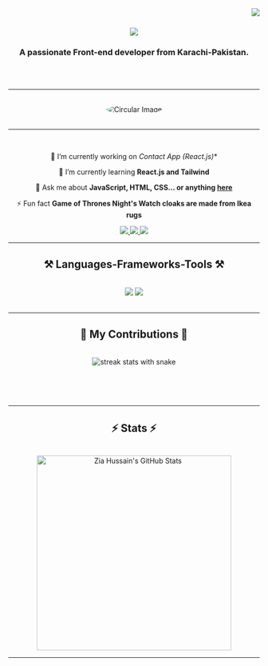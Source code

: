 <img align="right" src="https://visitor-badge.laobi.icu/badge?page_id=zia-hussain.zia-hussain" />

<h1 align="center">
    <img src="https://readme-typing-svg.herokuapp.com/?font=Righteous&size=35&center=true&vCenter=true&width=500&height=70&duration=4000&lines=Hi+There!+👋;+I'm+Zia+Hussain!;" />
</h1>

<h3 align="center">A passionate Front-end developer from Karachi-Pakistan.</h3>

<br/>

<br/>
<hr/>
<br/>

<div align="center">
  <img src="https://cdn.dribbble.com/users/1708816/screenshots/15637256/media/f9826f0af8a49462f048262a8502035b.gif" alt="Circular Image" style="border-radius: 50%;" />
</div>

<br/>
<hr/>
<br/>

<div align="center">
 
 🔭 I’m currently working on *Contact App (React.js)**
 
 🌱 I’m currently learning **React.js and Tailwind**

💬 Ask me about **JavaScript, HTML, CSS... or anything [here](https://mail.google.com/mail/u/0/#inbox)**

⚡ Fun fact **Game of Thrones Night's Watch cloaks are made from Ikea rugs**

 </div>
 
<div align="center"> 
  <a href="mailto:syedziashahgillani76@gmail.com">
    <img src="https://img.shields.io/badge/Gmail-333333?style=for-the-badge&logo=gmail&logoColor=red" />
  </a>
  <a href="https://www.linkedin.com/in/zia-hussain-a94b33271/" target="_blank">
    <img src="https://img.shields.io/badge/LinkedIn-0077B5?style=for-the-badge&logo=linkedin&logoColor=white" target="_blank" />
  </a>
  <a href="https://github.com/zia-hussain" target="_blank">
     <img src="https://img.shields.io/badge/Portfolio-FF5722?style=for-the-badge&logo=todoist&logoColor=white" target="_blank" />
  </a>
</div>

<hr/>
 
<h2 align="center">⚒️ Languages-Frameworks-Tools ⚒️</h2>
<br/>
<div align="center">
    <img src="https://skillicons.dev/icons?i=react,bootstrap,mui,html,css,vscode,github,figma,tailwind,git,r" />
    <img src="https://skillicons.dev/icons?i=javascript,typescript,firebase,nextjs" /><br>
</div>

<br/>
<hr/>

<div align="center">
<h2>🐍 My Contributions 🐍</h2>
<br>
<img alt="streak stats with snake" src="https://github-readme-streak-stats.herokuapp.com/?user=zia-hussain&theme=react&border_radius=10" />
  
  <br/><br/><br/>
</div>

<hr/>

<h2 align="center">⚡ Stats ⚡</h2>
<br>
<div align="center">
  <img width=390 src="https://github-readme-stats.vercel.app/api?username=zia-hussain&count_private=true&show_icons=true&theme=react&rank_icon=github&border_radius=10" alt="Zia Hussain's GitHub Stats" />
</div>

<hr/>

